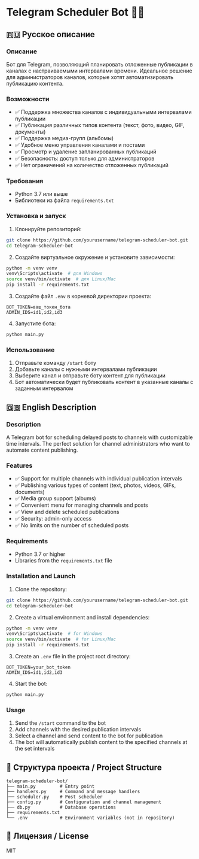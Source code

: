 # Telegram Scheduler Bot 🤖📅

## 🇷🇺 Русское описание

### Описание
Бот для Telegram, позволяющий планировать отложенные публикации в каналах с настраиваемыми интервалами времени. Идеальное решение для администраторов каналов, которые хотят автоматизировать публикацию контента.

### Возможности
- ✅ Поддержка множества каналов с индивидуальными интервалами публикации
- ✅ Публикация различных типов контента (текст, фото, видео, GIF, документы)
- ✅ Поддержка медиа-групп (альбомы)
- ✅ Удобное меню управления каналами и постами
- ✅ Просмотр и удаление запланированных публикаций
- ✅ Безопасность: доступ только для администраторов
- ✅ Нет ограничений на количество отложенных публикаций

### Требования
- Python 3.7 или выше
- Библиотеки из файла `requirements.txt`

### Установка и запуск
1. Клонируйте репозиторий:
```bash
git clone https://github.com/yourusername/telegram-scheduler-bot.git
cd telegram-scheduler-bot
```

2. Создайте виртуальное окружение и установите зависимости:
```bash
python -m venv venv
venv\Scripts\activate  # для Windows
source venv/bin/activate  # для Linux/Mac
pip install -r requirements.txt
```

3. Создайте файл `.env` в корневой директории проекта:
```
BOT_TOKEN=ваш_токен_бота
ADMIN_IDS=id1,id2,id3
```

4. Запустите бота:
```bash
python main.py
```

### Использование
1. Отправьте команду `/start` боту
2. Добавьте каналы с нужными интервалами публикации
3. Выберите канал и отправьте боту контент для публикации
4. Бот автоматически будет публиковать контент в указанные каналы с заданным интервалом

## 🇬🇧 English Description

### Description
A Telegram bot for scheduling delayed posts to channels with customizable time intervals. The perfect solution for channel administrators who want to automate content publishing.

### Features
- ✅ Support for multiple channels with individual publication intervals
- ✅ Publishing various types of content (text, photos, videos, GIFs, documents)
- ✅ Media group support (albums)
- ✅ Convenient menu for managing channels and posts
- ✅ View and delete scheduled publications
- ✅ Security: admin-only access
- ✅ No limits on the number of scheduled posts

### Requirements
- Python 3.7 or higher
- Libraries from the `requirements.txt` file

### Installation and Launch
1. Clone the repository:
```bash
git clone https://github.com/yourusername/telegram-scheduler-bot.git
cd telegram-scheduler-bot
```

2. Create a virtual environment and install dependencies:
```bash
python -m venv venv
venv\Scripts\activate  # for Windows
source venv/bin/activate  # for Linux/Mac
pip install -r requirements.txt
```

3. Create an `.env` file in the project root directory:
```
BOT_TOKEN=your_bot_token
ADMIN_IDS=id1,id2,id3
```

4. Start the bot:
```bash
python main.py
```

### Usage
1. Send the `/start` command to the bot
2. Add channels with the desired publication intervals
3. Select a channel and send content to the bot for publication
4. The bot will automatically publish content to the specified channels at the set intervals

## 📝 Структура проекта / Project Structure
```
telegram-scheduler-bot/
├── main.py         # Entry point
├── handlers.py     # Command and message handlers
├── scheduler.py    # Post scheduler
├── config.py       # Configuration and channel management
├── db.py           # Database operations
├── requirements.txt
└── .env            # Environment variables (not in repository)
```

## 📜 Лицензия / License
MIT 